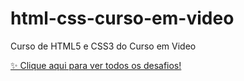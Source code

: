 # html-css-curso-em-video
 Curso de HTML5 e CSS3 do Curso em Video

<a href="https://victoriaduarte.github.io/html-css-curso-em-video/curso/index.html">✨ Clique aqui para ver todos os desafios!</a>